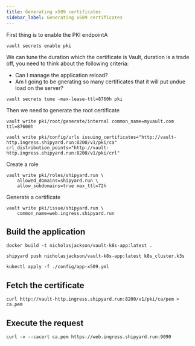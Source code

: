 ```yaml
---
title: Generating x509 certificates
sidebar_label: Generating x509 certificates
---
```


First thing is to enable the PKI endpointA

```
vault secrets enable pki
```

<Terminal target="tools.container.shipyard.run" shell="/bin/bash" workdir="/files" user="root" />
<p></p>

We can tune the duration which the certificate is Vault, duration is a trade off, you need to think about the following criteria:
* Can I manage the application reload?
* Am I going to be gnerating so many certificates that it will put undue load on the server?

```
vault secrets tune -max-lease-ttl=8760h pki
```

<Terminal target="tools.container.shipyard.run" shell="/bin/bash" workdir="/files" user="root" />
<p></p>

Then we need to generate the root certificate

```
vault write pki/root/generate/internal common_name=myvault.com ttl=87600h
```

<Terminal target="tools.container.shipyard.run" shell="/bin/bash" workdir="/files" user="root" />
<p></p>

```
vault write pki/config/urls issuing_certificates="http://vault-http.ingress.shipyard.run:8200/v1/pki/ca" crl_distribution_points="http://vault-http.ingress.shipyard.run:8200/v1/pki/crl"
```

Create a role

```
vault write pki/roles/shipyard.run \
    allowed_domains=shipyard.run \
    allow_subdomains=true max_ttl=72h
```

<Terminal target="tools.container.shipyard.run" shell="/bin/bash" workdir="/files" user="root" />
<p></p>

Generate a certificate

```
vault write pki/issue/shipyard.run \
    common_name=web.ingress.shipyard.run
```

<Terminal target="tools.container.shipyard.run" shell="/bin/bash" workdir="/files" user="root" />
<p></p>

## Build the application

```
docker build -t nicholasjackson/vault-k8s-app:latest .
```

<Terminal target="tools.container.shipyard.run" shell="/bin/bash" workdir="/app" user="root" />
<p></p>

```
shipyard push nicholasjackson/vault-k8s-app:latest k8s_cluster.k3s
```

<Terminal target="tools.container.shipyard.run" shell="/bin/bash" workdir="/app" user="root" />
<p></p>

```
kubectl apply -f ./config/app-x509.yml
```

<Terminal target="tools.container.shipyard.run" shell="/bin/bash" workdir="/files" user="root" />
<p></p>

## Fetch the certificate

```
curl http://vault-http.ingress.shipyard.run:8200/v1/pki/ca/pem > ca.pem
```

<Terminal target="tools.container.shipyard.run" shell="/bin/bash" workdir="/files" user="root" />
<p></p>

## Execute the request

```
curl -v --cacert ca.pem https://web.ingress.shipyard.run:9090
```

<Terminal target="tools.container.shipyard.run" shell="/bin/bash" workdir="/files" user="root" />
<p></p>